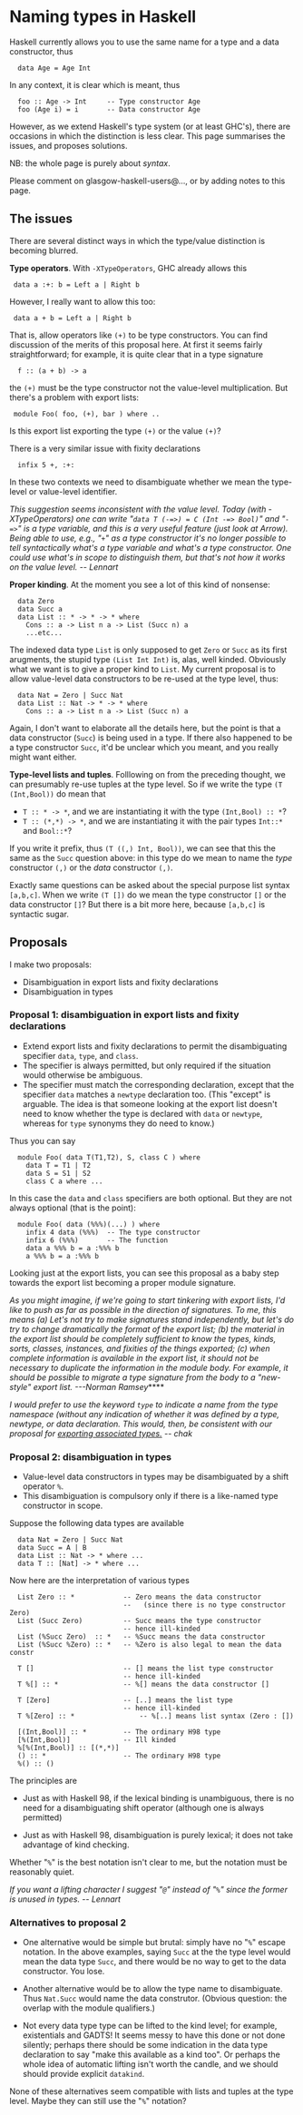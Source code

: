# Naming types in Haskell


Haskell currently allows you to use the same name for
a type and a data constructor, thus

```wiki
  data Age = Age Int
```


In any context, it is clear which is meant, thus

```wiki
  foo :: Age -> Int     -- Type constructor Age
  foo (Age i) = i       -- Data constructor Age
```


However, as we extend Haskell's type system (or at least
GHC's), there are occasions in which the distinction is
less clear.  This page summarises the issues, and proposes
solutions. 


NB: the whole page is purely about *syntax*.


Please comment on glasgow-haskell-users@…, or
by adding notes to this page.

## The issues


There are several distinct ways in which the type/value
distinction is becoming blurred.

**Type operators**.  With `-XTypeOperators`, GHC already allows this

```wiki
 data a :+: b = Left a | Right b
```


However, I really want to allow this too:

```wiki
 data a + b = Left a | Right b
```


That is, allow operators like `(+)` to be type constructors. 
You can find discussion of the merits of this proposal here.
At first it seems fairly straightforward; for example, it is
quite clear that in a type signature 

```wiki
  f :: (a + b) -> a
```


the `(+)` must be the type constructor not the value-level
multiplication.  But there's a problem with export lists:

```wiki
 module Foo( foo, (+), bar ) where ..
```


Is this export list exporting the type `(+)` or the value `(+)`?


There is a very similar issue with fixity declarations

```wiki
  infix 5 +, :+:
```


In these two contexts we need to disambiguate whether we mean
the type-level or value-level identifier. 

*This suggestion seems inconsistent with the value level.  Today (with -XTypeOperators) one can write "`data T (-=>) = C (Int -=> Bool)`" and "`-=>`" is a type variable, and this is a very useful feature (just look at Arrow).  Being able to use, e.g., "`+`" as a type constructor it's no longer possible to tell syntactically what's a type variable and what's a type constructor.  One could use what's in scope to distinguish them, but that's not how it works on the value level.  -- Lennart*

**Proper kinding**.  At the moment you see a lot of this
kind of nonsense:

```wiki
  data Zero
  data Succ a
  data List :: * -> * -> * where
    Cons :: a -> List n a -> List (Succ n) a
    ...etc...
```


The indexed data type `List` is only supposed to get
`Zero` or `Succ` as its first arugments, 
the stupid type `(List Int Int)` is, alas,
well kinded.  Obviously what we want is to give a proper
kind to `List`.  My current proposal is to allow value-level
data constructors to be re-used at the type level, thus:

```wiki
  data Nat = Zero | Succ Nat
  data List :: Nat -> * -> * where
    Cons :: a -> List n a -> List (Succ n) a
```


Again, I don't want to elaborate all the details here, but
the point is that a data constructor (`Succ`) is being used
in a type.  If there also happened to be a type constructor
`Succ`, it'd be unclear which you meant, and you really might
want either.

**Type-level lists and tuples**.  Folllowing on from the 
preceding thought, we can presumably re-use tuples at the
type level.  So if we write the type `(T (Int,Bool))` do 
mean that

- `T :: * -> *`, and we are instantiating it with the type `(Int,Bool) :: *`?
- `T :: (*,*) -> *`, and we are instantiating it with the pair types `Int::*` and `Bool::*`?


If you write it prefix, thus `(T ((,) Int, Bool))`, we can
see that this the same as the `Succ` question above: 
in this type do we mean to name the *type* constructor `(,)`
or the *data* constructor `(,)`.


Exactly same questions can be asked about the special purpose
list syntax `[a,b,c]`.  When we write `(T [])` do we mean
the type constructor `[]` or the data constructor `[]`?
But there is a bit more here, because `[a,b,c]` is
syntactic sugar. 

## Proposals


I make two proposals:

- Disambiguation in export lists and fixity declarations
- Disambiguation in types

### Proposal 1: disambiguation in export lists and fixity declarations

- Extend export lists and fixity declarations to permit the
  disambiguating specifier `data`, `type`, and `class`.
- The specifier is always permitted, but only required if the
  situation would otherwise be ambiguous.
- The specifier must match the corresponding declaration, except that
  the specifier `data` matches a `newtype` declaration too.  (This
  "except" is arguable. The idea is that someone looking at the
  export list doesn't need to know whether the type is declared with
  `data` or `newtype`, whereas for `type` synonyms they do need to
  know.)


Thus you can say

```wiki
  module Foo( data T(T1,T2), S, class C ) where
    data T = T1 | T2
    data S = S1 | S2
    class C a where ...
```


In this case the `data` and `class` specifiers are both optional.
But they are not always optional (that is the point):

```wiki
  module Foo( data (%%%)(...) ) where
    infix 4 data (%%%)  -- The type constructor
    infix 6 (%%%)       -- The function
    data a %%% b = a :%%% b
    a %%% b = a :%%% b
```


Looking just at the export lists, you can see this proposal as a 
baby step towards the export list becoming a proper module signature.

*As you might imagine, if we're going to start tinkering with export lists, I'd like to push as far as possible in the direction of signatures.  To me, this means (a) Let's not try to make signatures stand independently, but let's do try to change dramatically the format of the export list; (b) the material in the export list should be completely sufficient to know the types, kinds, sorts, classes, instances, and fixities of the things exported; (c) when complete information is available in the export list, it should not be necessary to duplicate the information in the module body.  For example, it should be possible to migrate a type signature from the body to a "new-style" export list.  ---Norman Ramsey*****

*I would prefer to use the keyword `type` to indicate a name from the type namespace (without any indication of whether it was defined by a type, newtype, or data declaration.  This would, then, be consistent with our proposal for [exporting associated types.](http://haskell.org/haskellwiki/GHC/Type_families#Import_and_export) -- chak*

### Proposal 2: disambiguation in types

- Value-level data constructors in types may be disambiguated by a shift operator `%`.
- This disambiguation is compulsory only if there is a like-named type constructor in scope.


Suppose the following data types are available

```wiki
  data Nat = Zero | Succ Nat
  data Succ = A | B
  data List :: Nat -> * where ...
  data T :: [Nat] -> * where ...
```


Now here are the interpretation of various types

```wiki
  List Zero :: *            -- Zero means the data constructor
                            --   (since there is no type constructor Zero)
  List (Succ Zero)          -- Succ means the type constructor
                            -- hence ill-kinded
  List (%Succ Zero)  :: *   -- %Succ means the data constructor
  List (%Succ %Zero) :: *   -- %Zero is also legal to mean the data constr
  
  T []                      -- [] means the list type constructor
                            -- hence ill-kinded
  T %[] :: *                -- %[] means the data constructor []

  T [Zero]                  -- [..] means the list type
                            -- hence ill-kinded
  T %[Zero] :: *                -- %[..] means list syntax (Zero : [])

  [(Int,Bool)] :: *         -- The ordinary H98 type
  [%(Int,Bool)]             -- Ill kinded
  %[%(Int,Bool)] :: [(*,*)]
  () :: *                   -- The ordinary H98 type
  %() :: ()
```


The principles are

- Just as with Haskell 98, if the lexical binding is unambiguous, 
  there is no need for a disambiguating shift operator (although one
  is always permitted)

- Just as with Haskell 98, disambiguation is purely lexical; it does
  not take advantage of kind checking.


Whether "`%`" is the best notation isn't clear to me, but the
notation must be reasonably quiet.

*If you want a lifting character I suggest "`@`" instead of "`%`" since the former is unused in types.  -- Lennart*

### Alternatives to proposal 2

- One alternative would be simple but brutal: simply have 
  no "`%`" escape notation.  In the above examples, saying
  `Succ` at the the type level would mean the data type `Succ`,
  and there would be no way to get to the data constructor.
  You lose.

- Another alternative would be to allow the type name to
  disambiguate.  Thus `Nat.Succ` would name the data construtor.
  (Obvious question: the overlap with the module qualifiers.)

- Not every data type type can be lifted to the kind level; for
  example, existentials and GADTS!  It seems messy to have this done
  or not done silently; perhaps there should be some indication in
  the data type declaration to say "make this available as a kind
  too".  Or perhaps the whole idea of automatic lifting isn't worth
  the candle, and we should should provide explicit `datakind`.


None of these alternatives seem compatible with lists and 
tuples at the type level. Maybe they can still use the "`%`" notation?
